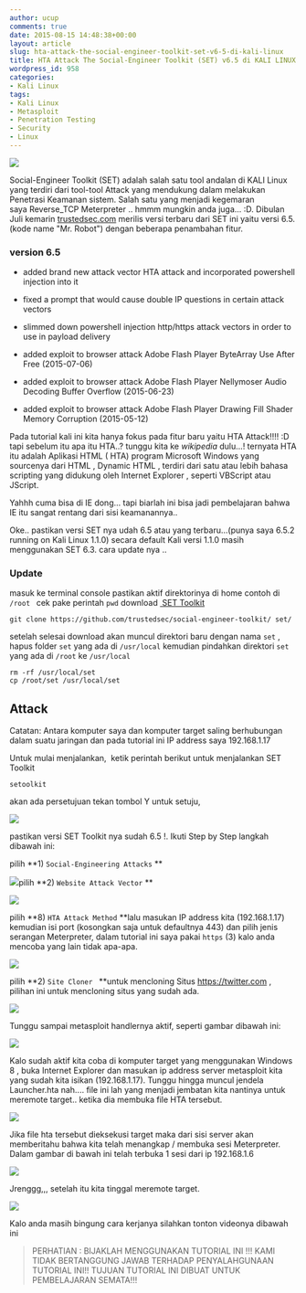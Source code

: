```yaml
---
author: ucup
comments: true
date: 2015-08-15 14:48:38+00:00
layout: article
slug: hta-attack-the-social-engineer-toolkit-set-v6-5-di-kali-linux
title: HTA Attack The Social-Engineer Toolkit (SET) v6.5 di KALI LINUX
wordpress_id: 958
categories:
- Kali Linux
tags:
- Kali Linux
- Metasploit
- Penetration Testing
- Security
- Linux
---
```


![](http://i64.tinypic.com/ipr22a.jpg)

Social-Engineer Toolkit (SET) adalah salah satu tool andalan di KALI Linux yang terdiri dari tool-tool Attack yang mendukung dalam melakukan Penetrasi Keamanan sistem. Salah satu yang menjadi kegemaran saya Reverse_TCP Meterpreter .. hmmm mungkin anda juga... :D. Dibulan Juli kemarin [trustedsec.com](http://trustedsec.com) merilis versi terbaru dari SET ini yaitu versi 6.5.(kode name "Mr. Robot") dengan beberapa penambahan fitur.

<!-- more -->



### version 6.5







  * added brand new attack vector HTA attack and incorporated powershell injection into it


  * fixed a prompt that would cause double IP questions in certain attack vectors


  * slimmed down powershell injection http/https attack vectors in order to use in payload delivery


  * added exploit to browser attack Adobe Flash Player ByteArray Use After Free (2015-07-06)


  * added exploit to browser attack Adobe Flash Player Nellymoser Audio Decoding Buffer Overflow (2015-06-23)


  * added exploit to browser attack Adobe Flash Player Drawing Fill Shader Memory Corruption (2015-05-12)



Pada tutorial kali ini kita hanya fokus pada fitur baru yaitu HTA Attack!!!! :D tapi sebelum itu apa itu HTA..? tunggu kita ke _wikipedia_ dulu...! ternyata HTA itu adalah Aplikasi HTML ( HTA ​​) program Microsoft Windows yang sourcenya dari HTML , Dynamic HTML , terdiri dari satu atau lebih bahasa scripting yang didukung oleh Internet Explorer , seperti VBScript atau JScript.

Yahhh cuma bisa di IE dong... tapi biarlah ini bisa jadi pembelajaran bahwa IE itu sangat rentang dari sisi keamanannya..


Oke.. pastikan versi SET nya udah 6.5 atau yang terbaru...(punya saya 6.5.2 running on Kali Linux 1.1.0) secara default Kali versi 1.1.0 masih menggunakan SET 6.3. cara update nya ..



### Update



masuk ke terminal console pastikan aktif direktorinya di home contoh di `/root ` cek pake perintah `pwd` download [ SET Toolkit](https://www.trustedsec.com/social-engineer-toolkit/)



    git clone https://github.com/trustedsec/social-engineer-toolkit/ set/



setelah selesai download akan muncul direktori baru dengan nama `set` , hapus folder `set` yang ada di `/usr/local` kemudian pindahkan direktori `set` yang ada di `/root` ke `/usr/local`



    rm -rf /usr/local/set
    cp /root/set /usr/local/set





## Attack



Catatan: Antara komputer saya dan komputer target saling berhubungan dalam suatu jaringan dan pada tutorial ini IP address saya 192.168.1.17

Untuk mulai menjalankan,  ketik perintah berikut untuk menjalankan SET Toolkit



    setoolkit



akan ada persetujuan tekan tombol Y untuk setuju,

[![](http://i713.photobucket.com/albums/ww134/upamisterlobal/Screenshot%20from%202015-08-15%20082511_zpsvignmkij.png)](http://i713.photobucket.com/albums/ww134/upamisterlobal/Screenshot%20from%202015-08-15%20082511_zpsvignmkij.png)

pastikan versi SET Toolkit nya sudah 6.5 !. Ikuti Step by Step langkah dibawah ini:

pilih **1) `Social-Engineering Attacks`
**

[![](http://i713.photobucket.com/albums/ww134/upamisterlobal/Screenshot%20from%202015-08-15%20082516_zpsyfacbh0g.png)](http://i713.photobucket.com/albums/ww134/upamisterlobal/Screenshot%20from%202015-08-15%20082516_zpsyfacbh0g.png)pilih **2) `Website Attack Vector`
**

[![](http://i713.photobucket.com/albums/ww134/upamisterlobal/Screenshot%20from%202015-08-15%20082531_zpsgzw7benq.png)](http://i713.photobucket.com/albums/ww134/upamisterlobal/Screenshot%20from%202015-08-15%20082531_zpsgzw7benq.png)

pilih **8) `HTA Attack Method` **lalu masukan IP address kita (192.168.1.17) kemudian isi port (kosongkan saja untuk defaultnya 443) dan pilih jenis serangan Meterpreter, dalam tutorial ini saya pakai `https` (3) kalo anda mencoba yang lain tidak apa-apa.

[![](http://i713.photobucket.com/albums/ww134/upamisterlobal/Screenshot%20from%202015-08-15%20082615_zpsc2fnmch7.png)](http://i713.photobucket.com/albums/ww134/upamisterlobal/Screenshot%20from%202015-08-15%20082615_zpsc2fnmch7.png)

pilih **2) `Site Cloner ` **untuk mencloning Situs https://twitter.com , pilihan ini untuk mencloning situs yang sudah ada.

[![](http://i713.photobucket.com/albums/ww134/upamisterlobal/Screenshot%20from%202015-08-15%20082616_zpsk514ekjr.png)](http://i713.photobucket.com/albums/ww134/upamisterlobal/Screenshot%20from%202015-08-15%20082616_zpsk514ekjr.png)

Tunggu sampai metasploit handlernya aktif, seperti gambar dibawah ini:

[![](http://i713.photobucket.com/albums/ww134/upamisterlobal/Screenshot%20from%202015-08-15%20082725_zpsvdz4fvdw.png)](http://i713.photobucket.com/albums/ww134/upamisterlobal/Screenshot%20from%202015-08-15%20082725_zpsvdz4fvdw.png)

Kalo sudah aktif kita coba di komputer target yang menggunakan Windows 8 , buka Internet Explorer dan masukan ip address server metasploit kita yang sudah kita isikan (192.168.1.17). Tunggu hingga muncul jendela Launcher.hta nah.... file ini lah yang menjadi jembatan kita nantinya untuk meremote target.. ketika dia membuka file HTA tersebut.

[![](http://i713.photobucket.com/albums/ww134/upamisterlobal/Screenshot%20from%202015-08-15%20082751_zpsou8g26qb.png)](http://i713.photobucket.com/albums/ww134/upamisterlobal/Screenshot%20from%202015-08-15%20082751_zpsou8g26qb.png)


Jika file hta tersebut dieksekusi target maka dari sisi server akan memberitahu bahwa kita telah menangkap / membuka sesi Meterpreter. Dalam gambar di bawah ini telah terbuka 1 sesi dari ip 192.168.1.6

[![](http://i713.photobucket.com/albums/ww134/upamisterlobal/Screenshot%20from%202015-08-15%20082849_zpszgahmwu0.png)](http://i713.photobucket.com/albums/ww134/upamisterlobal/Screenshot%20from%202015-08-15%20082849_zpszgahmwu0.png)

Jrenggg,,, setelah itu kita tinggal meremote target.

[![](http://i713.photobucket.com/albums/ww134/upamisterlobal/Screenshot%20from%202015-08-15%20082851_zps8rnhefqg.png)](http://i713.photobucket.com/albums/ww134/upamisterlobal/Screenshot%20from%202015-08-15%20082851_zps8rnhefqg.png)

Kalo anda masih bingung cara kerjanya silahkan tonton videonya dibawah ini









> PERHATIAN : BIJAKLAH MENGGUNAKAN TUTORIAL INI !!! KAMI TIDAK BERTANGGUNG JAWAB TERHADAP PENYALAHGUNAAN TUTORIAL INI!! TUJUAN TUTORIAL INI DIBUAT UNTUK PEMBELAJARAN SEMATA!!! 
